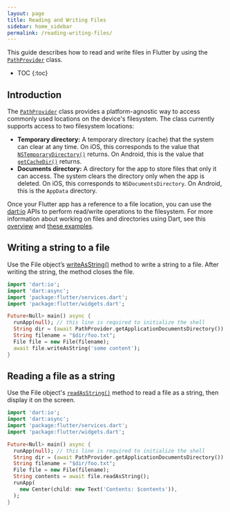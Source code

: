 ```yaml
---
layout: page
title: Reading and Writing Files
sidebar: home_sidebar
permalink: /reading-writing-files/
---
```


This guide describes how to read and write files in Flutter by using the [`PathProvider`](https://docs.flutter.io/flutter/services/PathProvider-class.html) class.

* TOC
{:toc}

## Introduction
The [`PathProvider`](https://docs.flutter.io/flutter/services/PathProvider-class.html) class provides a platform-agnostic way to
access commonly used locations on the device's filesystem. The class currently supports access to two filesystem locations:

+ **Temporary directory:** A temporary directory (cache) that the system can clear at any time. On iOS, this corresponds to the value that [`NSTemporaryDirectory()`](https://developer.apple.com/reference/foundation/1409211-nstemporarydirectory) returns. On Android, this is the value that [`getCacheDir()`](https://developer.android.com/reference/android/content/Context.html#getCacheDir()) returns.
+ **Documents directory:** A directory for the app to store files that only it can access. The system clears the directory only when the app is deleted. On iOS, this corresponds to `NSDocumentsDirectory`. On Android, this is the `AppData` directory.

Once your Flutter app has a reference to a file location, you can use the [dart:io](https://api.dartlang.org/stable/1.18.1/dart-io/dart-io-library.html) APIs to perform read/write operations to the filesystem. For more information about working on files and directories using Dart, see this [overview](https://www.dartlang.org/articles/dart-vm/io) and [these examples](https://www.dartlang.org/dart-vm/dart-by-example#files-directories-and-symlinks).

## Writing a string to a file
Use the File object’s [writeAsString()](https://api.dartlang.org/stable/1.18.1/dart-io/File/writeAsString.html) method to write a string to a file. After writing the string, the method closes the file.

```dart
import 'dart:io';
import 'dart:async';
import 'package:flutter/services.dart';
import 'package:flutter/widgets.dart';

Future<Null> main() async {
  runApp(null); // this line is required to initialize the shell
  String dir = (await PathProvider.getApplicationDocumentsDirectory()).path;
  String filename = "$dir/foo.txt";
  File file = new File(filename);
  await file.writeAsString('some content');
}
```

## Reading a file as a string
Use the File object's [`readAsString()`](https://api.dartlang.org/stable/1.18.1/dart-core/Resource/readAsString.html) method to read a file as a string, then display it on the screen.

```dart
import 'dart:io';
import 'dart:async';
import 'package:flutter/services.dart';
import 'package:flutter/widgets.dart';

Future<Null> main() async {
  runApp(null); // this line is required to initialize the shell
  String dir = (await PathProvider.getApplicationDocumentsDirectory()).path;
  String filename = "$dir/foo.txt";
  File file = new File(filename);
  String contents = await file.readAsString();
  runApp(
    new Center(child: new Text('Contents: $contents')),
  );
}
```
